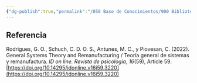 ```yaml
---
{"dg-publish":true,"permalink":"/050 Base de Conocimientos/900 Biblioteca/Zk Lit (Rodrigues et al., 2022) General Systems Theory and Remanufacturing - Teoría general de sistemas y remanufactura/","tags":["digitalGarden"]}
---
```


## Referencia
Rodrigues, G. O., Schuch, C. D. O. S., Antunes, M. C., y Piovesan, C. (2022). General Systems Theory and Remanufacturing / Teoría general de sistemas y remanufactura. _ID on line. Revista de psicologia_, _16_(59), Article 59. [https://doi.org/10.14295/idonline.v16i59.3220](https://doi.org/10.14295/idonline.v16i59.3220)
